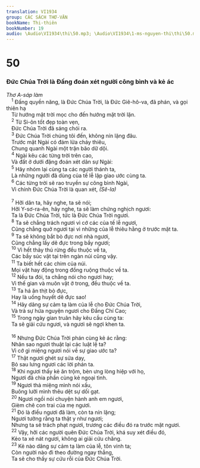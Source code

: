 ```yaml
---
translation: VI1934
group: CÁC SÁCH THƠ-VĂN
bookName: Thi-thiên 
bookNumber: 19
audio: \Audio\VI1934\thi\50.mp3; \Audio\VI1934\1-ms-nguyen-thi\thi\50.mp3
---
```


<div class="title"><h1>50</h1><h3>Đức Chúa Trời là Đấng đoán xét người công bình và kẻ ác</h3><i>Thơ A-sáp làm</i></div>
<span class="verse thi_50_1"> <sup>1</sup> Đấng quyền năng, là Đức Chúa Trời, là Đức Giê-hô-va, đã phán, và gọi thiên hạ <br/> Từ hướng mặt trời mọc cho đến hướng mặt trời lặn. <br/></span>
<span class="verse thi_50_2"> <sup>2</sup> Từ Si-ôn tốt đẹp toàn vẹn, <br/> Đức Chúa Trời đã sáng chói ra. <br/></span>
<span class="verse thi_50_3"> <sup>3</sup> Đức Chúa Trời chúng tôi đến, không nín lặng đâu. <br/> Trước mặt Ngài có đám lửa cháy thiêu, <br/> Chung quanh Ngài một trận bão dữ dội. <br/></span>
<span class="verse thi_50_4"> <sup>4</sup> Ngài kêu các từng trời trên cao, <br/> Và đất ở dưới đặng đoán xét dân sự Ngài: <br/></span>
<span class="verse thi_50_5"> <sup>5</sup> Hãy nhóm lại cùng ta các người thánh ta, <br/> Là những người đã dùng của tế lễ lập giao ước cùng ta. <br/></span>
<span class="verse thi_50_6"> <sup>6</sup> Các từng trời sẽ rao truyền sự công bình Ngài, <br/> Vì chính Đức Chúa Trời là quan xét, <em>(Sê-la)</em><br/> <br/></span>
<span class="verse thi_50_7"> <sup>7</sup> Hỡi dân ta, hãy nghe, ta sẽ nói; <br/> Hỡi Y-sơ-ra-ên, hãy nghe, ta sẽ làm chứng nghịch ngươi: <br/> Ta là Đức Chúa Trời, tức là Đức Chúa Trời ngươi. <br/></span>
<span class="verse thi_50_8"> <sup>8</sup> Ta sẽ chẳng trách ngươi vì cớ các của tế lễ ngươi, <br/> Cũng chẳng quở ngươi tại vì những của lễ thiêu hằng ở trước mặt ta. <br/></span>
<span class="verse thi_50_9"> <sup>9</sup> Ta sẽ không bắt bò đực nơi nhà ngươi, <br/> Cũng chẳng lấy dê đực trong bầy ngươi; <br/></span>
<span class="verse thi_50_10"> <sup>10</sup> Vì hết thảy thú rừng đều thuộc về ta, <br/> Các bầy súc vật tại trên ngàn núi cũng vậy. <br/></span>
<span class="verse thi_50_11"> <sup>11</sup> Ta biết hết các chim của núi. <br/> Mọi vật hay động trong đồng ruộng thuộc về ta. <br/></span>
<span class="verse thi_50_12"> <sup>12</sup> Nếu ta đói, ta chẳng nói cho ngươi hay; <br/> Vì thế gian và muôn vật ở trong, đều thuộc về ta. <br/></span>
<span class="verse thi_50_13"> <sup>13</sup> Ta há ăn thịt bò đực, <br/> Hay là uống huyết dê đực sao! <br/></span>
<span class="verse thi_50_14"> <sup>14</sup> Hãy dâng sự cảm tạ làm của lễ cho Đức Chúa Trời, <br/> Và trả sự hứa nguyện ngươi cho Đấng Chí Cao; <br/></span>
<span class="verse thi_50_15"> <sup>15</sup> Trong ngày gian truân hãy kêu cầu cùng ta: <br/> Ta sẽ giải cứu ngươi, và ngươi sẽ ngợi khen ta. <br/> <br/></span>
<span class="verse thi_50_16"> <sup>16</sup> Nhưng Đức Chúa Trời phán cùng kẻ ác rằng: <br/> Nhân sao ngươi thuật lại các luật lệ ta? <br/> Vì cớ gì miệng ngươi nói về sự giao ước ta? <br/></span>
<span class="verse thi_50_17"> <sup>17</sup> Thật ngươi ghét sự sửa dạy, <br/> Bỏ sau lưng ngươi các lời phán ta. <br/></span>
<span class="verse thi_50_18"> <sup>18</sup> Khi ngươi thấy kẻ ăn trộm, bèn ưng lòng hiệp với họ, <br/> Ngươi đã chia phần cùng kẻ ngoại tình. <br/></span>
<span class="verse thi_50_19"> <sup>19</sup> Ngươi thả miệng mình nói xấu, <br/> Buông lưỡi mình thêu dệt sự dối gạt. <br/></span>
<span class="verse thi_50_20"> <sup>20</sup> Ngươi ngồi nói chuyện hành anh em ngươi, <br/> Gièm chê con trai của mẹ ngươi. <br/></span>
<span class="verse thi_50_21"> <sup>21</sup> Đó là điều ngươi đã làm, còn ta nín lặng; <br/> Ngươi tưởng rằng ta thật y như ngươi; <br/> Nhưng ta sẽ trách phạt ngươi, trương các điều đó ra trước mặt ngươi. <br/></span>
<span class="verse thi_50_22"> <sup>22</sup> Vậy, hỡi các người quên Đức Chúa Trời, khá suy xét điều đó, <br/> Kẻo ta xé nát ngươi, không ai giải cứu chăng. <br/></span>
<span class="verse thi_50_23"> <sup>23</sup> Kẻ nào dâng sự cảm tạ làm của lễ, tôn vinh ta; <br/> Còn người nào đi theo đường ngay thẳng, <br/> Ta sẽ cho thấy sự cứu rỗi của Đức Chúa Trời. <br/></span>
